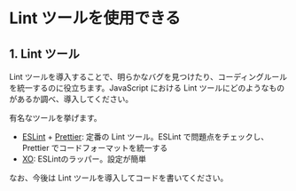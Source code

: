 # Lint ツールを使用できる

## 1. Lint ツール

Lint ツールを導入することで、明らかなバグを見つけたり、コーディングルールを統一するのに役立ちます。JavaScript における Lint ツールにどのようなものがあるか調べ、導入してください。

有名なツールを挙げます。

- [ESLint](https://eslint.org/) + [Prettier](https://prettier.io/): 定番の Lint ツール。ESLint で問題点をチェックし、Prettier でコードフォーマットを統一する
- [XO](https://github.com/xojs/xo): ESLintのラッパー。設定が簡単

なお、今後は Lint ツールを導入してコードを書いてください。

